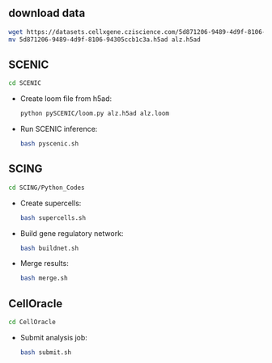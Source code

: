 ## download data
```bash
wget https://datasets.cellxgene.cziscience.com/5d871206-9489-4d9f-8106-94305ccb1c3a.h5ad
mv 5d871206-9489-4d9f-8106-94305ccb1c3a.h5ad alz.h5ad
```

## SCENIC

```bash
cd SCENIC
```

- Create loom file from h5ad:
   ```bash
   python pySCENIC/loom.py alz.h5ad alz.loom
   ```

- Run SCENIC inference:
   ```bash
   bash pyscenic.sh
   ```

## SCING

```bash
cd SCING/Python_Codes
```

- Create supercells:
   ```bash
   bash supercells.sh
   ```

- Build gene regulatory network:
   ```bash
   bash buildnet.sh
   ```

- Merge results:
   ```bash
   bash merge.sh
   ```

## CellOracle
 ```bash
 cd CellOracle
 ```
- Submit analysis job:
   ```bash
   bash submit.sh
   ```
